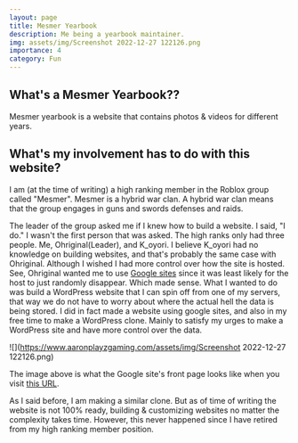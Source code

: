 ```yaml
---
layout: page
title: Mesmer Yearbook
description: Me being a yearbook maintainer.
img: assets/img/Screenshot 2022-12-27 122126.png
importance: 4
category: Fun
---
```


## What's a Mesmer Yearbook??

Mesmer yearbook is a website that contains photos & videos for different years.

## What's my involvement has to do with this website?

I am (at the time of writing) a high ranking member in the Roblox group called "Mesmer". Mesmer is a hybrid war clan. A hybrid war clan means that the group engages in guns and swords defenses and raids.

The leader of the group asked me if I knew how to build a website. I said, "I do." I wasn't the first person that was asked. The high ranks only had three people. Me, Ohriginal(Leader), and K_oyori. I believe K_oyori had no knowledge on building websites, and that's probably the same case with Ohriginal. Although I wished I had more control over how the site is hosted. See, Ohriginal wanted me to use [Google sites](https://sites.google.com) since it was least likely for the host to just randomly disappear. Which made sense. What I wanted to do was build a WordPress website that I can spin off from one of my servers, that way we do not have to worry about where the actual hell the data is being stored. I did in fact made a website using google sites, and also in my free time to make a WordPress clone. Mainly to satisfy my urges to make a WordPress site and have more control over the data. 

![](https://www.aaronplayzgaming.com/assets/img/Screenshot 2022-12-27 122126.png)

The image above is what the Google site's front page looks like when you visit [this URL](https://sites.google.com/view/mesmeryearbook/home).

As I said before, I am making a similar clone. But as of time of writing the website is not 100% ready, building & customizing websites no matter the complexity takes time. However, this never happened since I have retired from my high ranking member position.